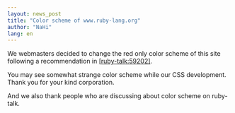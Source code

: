 ```yaml
---
layout: news_post
title: "Color scheme of www.ruby-lang.org"
author: "NaHi"
lang: en
---
```


We webmasters decided to change the red only color scheme of this site
following a recommendation in [\[ruby-talk:59202\]][1].

You may see somewhat strange color scheme while our CSS development.
Thank you for your kind corporation.

And we also thank people who are discussing about color scheme on
ruby-talk.



[1]: https://blade.ruby-lang.org/ruby-talk/59202
